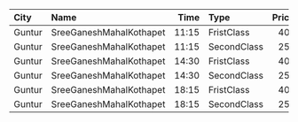 | City   | Name                    |  Time | Type        | Price | Capacity | Booked |
| :----- | :---------------------- | ----: | :---------- | ----: | -------: | -----: |
| Guntur | SreeGaneshMahalKothapet | 11:15 | FristClass  |   40₹ |      202 |    142 |
| Guntur | SreeGaneshMahalKothapet | 11:15 | SecondClass |   25₹ |      209 |    209 |
| Guntur | SreeGaneshMahalKothapet | 14:30 | FristClass  |   40₹ |      202 |    142 |
| Guntur | SreeGaneshMahalKothapet | 14:30 | SecondClass |   25₹ |      209 |    209 |
| Guntur | SreeGaneshMahalKothapet | 18:15 | FristClass  |   40₹ |      202 |    142 |
| Guntur | SreeGaneshMahalKothapet | 18:15 | SecondClass |   25₹ |      209 |    209 |
